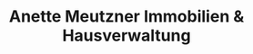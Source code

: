---
title: "Anette Meutzner Immobilien & Hausverwaltung"
url: /freiberg/anette-meutzner-immobilien-und-hausverwaltung/
shop: Immobilien
---
